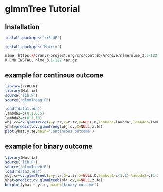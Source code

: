 # glmmTree Tutorial

## Installation
```R
install.packages('rrBLUP')
```
```R
install.packages('Matrix')
```
```R
nlme: https://cran.r-project.org/src/contrib/Archive/nlme/nlme_3.1-122.tar.gz
R CMD INSTALL nlme_3.1-122.tar.gz
```




## example for continous outcome
```R
library(rrBLUP)
library(Matrix)
source('lib.R')
source('glmmTreeg.R')

load('data1.rda')
lambda1=c(0.1,0.5)
lambda2=c(0.1,10)
obj.cv=cv.glmmTreeg(y=y.tr,Z=z.tr,X=NULL,D,lambda1=lambda1,lambda2=lambda2)
yhat=predict.cv.glmmTreeg(obj.cv,X=NULL,z.te)
plot(yhat,y.te,main='Continuous outcome')
```

## example for binary outcome
```R
library(Matrix)
source('lib.R')
source('glmmTreeb.R')
load("data2.rda")
obj.cv=cv.glmmTreeb(y=y.tr,Z=z.tr,X=NULL,D,lambda1=c(1,2),lambda2=c(1,2))
yhat=predict.cv.glmmTreeb(obj.cv,X=NULL,z.te)
boxplot(yhat ~ y.te, main='Binary outcome')
```



